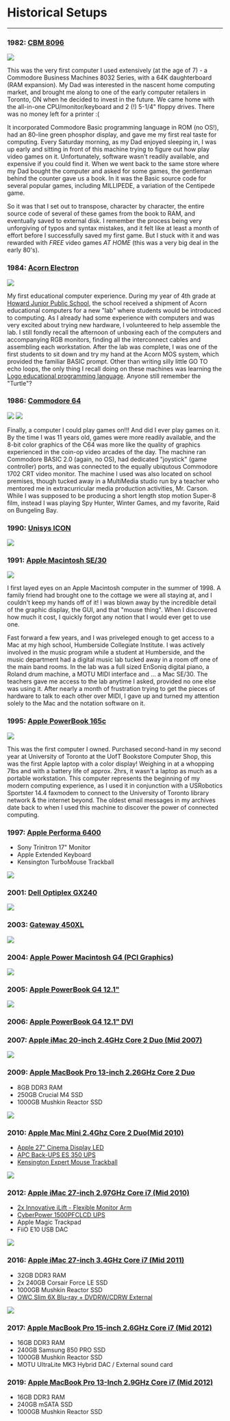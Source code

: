 # Historical Setups
***

### 1982: [CBM 8096](http://thepcmuseum.com/commodore/cbm8096/default.htm)   
![](http://www.primrosebank.net/computers/pet/Commodore_CBM_ds.jpg)  

This was the very first computer I used extensively (at the age of 7) - a Commodore Business Machines 8032 Series, with a 64K daughterboard (RAM expansion).  My Dad was interested in the nascent home computing market, and brought me along to one of the early computer retailers in Toronto, ON when he decided to invest in the future.  We came home with the all-in-one CPU/monitor/keyboard and 2 (!) 5-1/4" floppy drives.  There was no money left for a printer :(
  
It incorporated Commodore Basic programming language in ROM (no OS!), had an 80-line green phosphor display, and gave me my first real taste for computing. Every Saturday morning, as my Dad enjoyed sleeping in, I was up early and sitting in front of this machine trying to figure out how play video games on it.  Unfortunately, software wasn't readily available, and expensive if you could find it.  When we went back to the same store where my Dad bought the computer and asked for some games, the gentleman behind the counter gave us a book.  In it was the Basic source code for several popular games, including MILLIPEDE, a variation of the Centipede game.
  
So it was that I set out to transpose, character by character, the entire source code of several of these games from the book to RAM, and eventually saved to external disk.  I remember the process being very unforgiving of typos and syntax mistakes, and it felt like at least a month of effort before I successfully saved my first game.  But I stuck with it and was rewarded with *FREE* video games *AT HOME* (this was a very big deal in the early 80's).  
  
  
### 1984: [Acorn Electron](https://en.wikipedia.org/wiki/Acorn_Electron)  
![](https://upload.wikimedia.org/wikipedia/commons/thumb/0/03/Acorn_Electron_4x3.jpg/300px-Acorn_Electron_4x3.jpg)

My first educational computer experience.  During my year of 4th grade at [Howard Junior Public School](http://schoolweb.tdsb.on.ca/howard/Home.aspx), the school received a shipment of Acorn educational computers for a new "lab" where students would be introduced to computing.  As I already had some experience with computers and was very excited about trying new hardware, I volunteered to help assemble the lab.  I still fondly recall the afternoon of unboxing each of the computers and accompanying RGB monitors, finding all the interconnect cables and assembling each workstation.  After the lab was complete, I was one of the first students to sit down and try my hand at the Acorn MOS system, which provided the familiar BASIC prompt.  Other than writing silly little GO TO echo loops, the only thing I recall doing on these machines was learning the [Logo educational programming language](https://en.wikipedia.org/wiki/Logo_(programming_language)).  Anyone still remember the "Turtle"?


### 1986: [Commodore 64](https://en.wikipedia.org/wiki/Commodore_64)
![](http://www.jax184.com/projects/1702/3027892522_1b2c8d95be.jpg) ![](https://upload.wikimedia.org/wikipedia/commons/thumb/3/34/Commodore-64-Computer.png/300px-Commodore-64-Computer.png) 

Finally, a computer I could play games on!!!  And did I ever play games on it.  By the time I was 11 years old, games were more readily available, and the 8-bit color graphics of the C64 was more like the quality of graphics experienced in the coin-op video arcades of the day.  The machine ran Commodore BASIC 2.0 (again, no OS), had dedicated "joystick" (game controller) ports, and was connected to the equally ubiqutous Commodore 1702 CRT video monitor.  The machine I used was also located on school premises, though tucked away in a MultiMedia studio run by a teacher who mentored me in extracurricular media production activities, Mr. Carson.  While I was supposed to be producing a short length stop motion Super-8 film, instead I was playing Spy Hunter, Winter Games, and my favorite, Raid on Bungeling Bay.


### 1990: [Unisys ICON](https://en.wikipedia.org/wiki/Unisys_ICON)
![](http://www.old-computers.com/museum/photos/Unisys_Icon_System_s1.jpg)


### 1991: [Apple Macintosh SE/30](http://www.everymac.com/systems/apple/mac_classic/specs/mac_se30.html)
![](http://media-cache-ak0.pinimg.com/736x/a2/93/63/a293632c8de462a22c83e9b183375a6f.jpg)

I first layed eyes on an Apple Macintosh computer in the summer of 1998.  A family friend had brought one to the cottage we were all staying at, and I couldn't keep my hands off of it!  I was blown away by the incredible detail of the graphic display, the GUI, and that "mouse thing".  When I discovered how much it cost, I quickly forgot any notion that I would ever get to use one.  
  
Fast forward a few years, and I was priveleged enough to get access to a Mac at my high school, Humberside Collegiate Institute.  I was actively involved in the music program while a student at Humberside, and the music department had a digital music lab tucked away in a room off one of the main band rooms.  In the lab was a full sized EnSoniq digital piano, a Roland drum machine, a MOTU MIDI interface and ... a Mac SE/30.  The teachers gave me access to the lab anytime I asked, provided no one else was using it.  After nearly a month of frustration trying to get the pieces of hardware to talk to each other over MIDI, I gave up and turned my attention solely to the Mac and the notation software on it.


### 1995: [Apple PowerBook 165c](http://www.everymac.com/systems/apple/powerbook/specs/mac_powerbook165c.html)
![](http://images.shrineofapple.com.s3.amazonaws.com/wp-content/gallery/powerbook165c/top/powerbook165c-level1-1.jpg)

This was the first computer I owned. Purchased second-hand in my second year at University of Toronto at the UofT Bookstore Computer Shop, this was the first Apple laptop with a color display!  Weighing in at a whopping 7lbs and with a battery life of approx. 2hrs, it wasn't a laptop as much as a portable workstation.  This computer represents the beginning of my modern computing experience, as I used it in conjunction with a USRobotics Sportster 14.4 faxmodem to connect to the University of Toronto library network & the internet beyond.  The oldest email messages in my archives date back to when I used this machine to discover the power of connected computing.

### 1997: [Apple Performa 6400](https://en.wikipedia.org/wiki/Power_Macintosh_6400_series)
+ Sony Trinitron 17" Monitor
+ Apple Extended Keyboard
+ Kensington TurboMouse Trackball

![](https://upload.wikimedia.org/wikipedia/commons/thumb/0/00/Performa_6400.jpg/250px-Performa_6400.jpg)  


### 2001: [Dell Optiplex GX240](http://www.engadget.com/products/dell/optiplex/gx240/specs/)
![](https://o.aolcdn.com/images/dims?quality=100&image_uri=http%3A%2F%2Fmedia.engadget.com%2Fimg%2Fproduct%2F17%2Fdm4%2Foptiplex-gx240-sh7.jpg&client=cbc79c14efcebee57402&signature=d5d3b338cd1ca348348b883b355ea28f2140d9d4)


### 2003: [Gateway 450XL](http://www.pcmag.com/article2/0,2817,1589856,00.asp)
![](http://www9.pcmag.com/media/images/69014-gateway-m450xl.jpg)


### 2004: [Apple Power Macintosh G4 (PCI Graphics)](http://www.apple-history.com/g4pci)
![](https://images.duckduckgo.com/iu/?u=http%3A%2F%2Ftimenerdworld.files.wordpress.com%2F2014%2F01%2Fapple-mac-timeline-012.jpg%3Fw%3D374&f=1)


### 2005: [Apple PowerBook G4 12.1"](http://www.apple-history.com/pg4_12)
![](https://images.duckduckgo.com/iu/?u=http%3A%2F%2Fwww2.pcmag.com%2Fmedia%2Fimages%2F26519-apple-powerbook-g4-12-inch.jpg&f=1)


### 2006: [Apple PowerBook G4 12.1" DVI](http://www.apple-history.com/pg4_12_dvi)


### 2007: [Apple iMac 20-inch 2.4GHz Core 2 Duo (Mid 2007)](https://support.apple.com/kb/SP16?locale=en_US)
![](https://images.duckduckgo.com/iu/?u=http%3A%2F%2Fwww.evertek.com%2Fimageshare%2FM%2F300x300%2FMA877LLA-R-unit.jpg&f=1)


### 2009: [Apple MacBook Pro 13-inch 2.26GHz Core 2 Duo](https://support.apple.com/kb/SP541?locale=en_US)
+ 8GB DDR3 RAM
+ 250GB Crucial M4 SSD
+ 1000GB Mushkin Reactor SSD

![](http://www9.pcmag.com/media/images/225788-apple-macbook-pro-13-inch-angle.jpg?width=630)
  

### 2010: [Apple Mac Mini 2.4Ghz Core 2 Duo(Mid 2010)](https://support.apple.com/kb/SP585?locale=en_US)
+ [Apple 27" Cinema Display LED](https://support.apple.com/kb/sp597?locale=en_US)
+ [APC Back-UPS ES 350 UPS](http://www.apc.com/shop/us/en/products/APC-Back-UPS-350-120V-without-auto-shutdown-software/P-BE350G)
+ [Kensington Expert Mouse Trackball](https://www.kensington.com/us/us/4493/k64325/expert-mouse-wired-trackball)

![](http://www.apple-history.com/images/models/mini_mid_2010.jpg)


### 2012: [Apple iMac 27-inch 2.97GHz Core i7 (Mid 2010)](https://support.apple.com/kb/SP695?locale=en_US)
+ [2x Innovative iLift - Flexible Monitor Arm](http://www.thehumansolution.com/ilift-lcd-monitor-arm-imac-g5-apple-cinema-display.html)
+ [CyberPower 1500PFCLCD UPS](https://www.cyberpowersystems.com/product/ups/cp1500pfclcd/)
+ Apple Magic Trackpad
+ FiiO E10 USB DAC

![](http://www.apple-history.com/images/models/imac_late_09.jpg)


### 2016: [Apple iMac 27-inch 3.4GHz Core i7 (Mid 2011)](https://support.apple.com/kb/SP689?locale=en_US)
+ 32GB DDR3 RAM
+ 2x 240GB Corsair Force LE SSD
+ 1000GB Mushkin Reactor SSD
+ [OWC Slim 6X Blu-ray + DVDRW/CDRW External](https://eshop.macsales.com/item/OWC/MRSSBDL6X/)

![](http://www.apple-history.com/images/models/imac_mid_2011_2.jpg)


### 2017: [Apple MacBook Pro 15-inch 2.6GHz Core i7 (Mid 2012)](https://support.apple.com/kb/SP694?locale=en_US)
+ 16GB DDR3 RAM
+ 240GB Samsung 850 PRO SSD
+ 1000GB Mushkin Reactor SSD
+ MOTU UltraLite MK3 Hybrid DAC / External sound card


### 2019: [Apple MacBook Pro 13-Inch 2.9GHz Core i7 (Mid 2012)](https://support.apple.com/kb/SP658?locale=en_US)
+ 16GB DDR3 RAM
+ 240GB mSATA SSD
+ 1000GB Mushkin Reactor SSD
